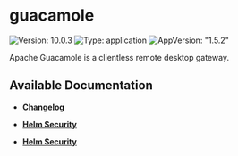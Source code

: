 # guacamole

![Version: 10.0.3](https://img.shields.io/badge/Version-10.0.3-informational?style=flat-square) ![Type: application](https://img.shields.io/badge/Type-application-informational?style=flat-square) ![AppVersion: "1.5.2"](https://img.shields.io/badge/AppVersion-"1.5.2"-informational?style=flat-square)

Apache Guacamole is a clientless remote desktop gateway.

## Available Documentation

- [**Changelog**](CHANGELOG)

- [**Helm Security**](container-security)

- [**Helm Security**](helm-security)

